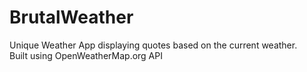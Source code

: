 # BrutalWeather
Unique Weather App displaying quotes based on the current weather. <br>
Built using OpenWeatherMap.org API
